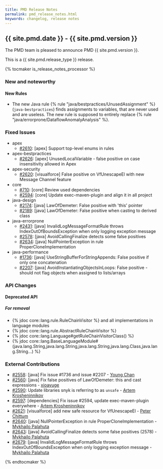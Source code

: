 ```yaml
---
title: PMD Release Notes
permalink: pmd_release_notes.html
keywords: changelog, release notes
---
```


## {{ site.pmd.date }} - {{ site.pmd.version }}

The PMD team is pleased to announce PMD {{ site.pmd.version }}.

This is a {{ site.pmd.release_type }} release.

{% tocmaker is_release_notes_processor %}

### New and noteworthy

#### New Rules

*   The new Java rule {% rule "java/bestpractices/UnusedAssignment" %} (`java-bestpractices`) finds assignments
    to variables, that are never used and are useless. The new rule is supposed to entirely replace
    {% rule "java/errorprone/DataflowAnomalyAnalysis" %}.

### Fixed Issues
*   apex
    *   [#2610](https://github.com/pmd/pmd/pull/2610): \[apex] Support top-level enums in rules
*   apex-bestpractices
    *   [#2626](https://github.com/pmd/pmd/issues/2626): \[apex] UnusedLocalVariable - false positive on case insensitivity allowed in Apex
*   apex-security
    *   [#2620](https://github.com/pmd/pmd/issues/2620): \[visualforce] False positive on VfUnescapeEl with new Message Channel feature
*   core
    *   [#710](https://github.com/pmd/pmd/issues/710): \[core] Review used dependencies
    *   [#2594](https://github.com/pmd/pmd/issues/2594): \[core] Update exec-maven-plugin and align it in all project
*   java-design
    *   [#2174](https://github.com/pmd/pmd/issues/2174): \[java] LawOfDemeter: False positive with 'this' pointer
    *   [#2189](https://github.com/pmd/pmd/issues/2189): \[java] LawOfDemeter: False positive when casting to derived class
*   java-errorprone
    *   [#2431](https://github.com/pmd/pmd/issues/2431): \[java] InvalidLogMessageFormatRule throws IndexOutOfBoundsException when only logging exception message
    *   [#2578](https://github.com/pmd/pmd/issues/2578): \[java] AvoidCallingFinalize detects some false positives
    *   [#2634](https://github.com/pmd/pmd/issues/2634): \[java] NullPointerException in rule ProperCloneImplementation
*   java-performance
    *   [#1736](https://github.com/pmd/pmd/issues/1736): \[java] UseStringBufferForStringAppends: False positive if only one concatenation
    *   [#2207](https://github.com/pmd/pmd/issues/2207): \[java] AvoidInstantiatingObjectsInLoops: False positive - should not flag objects when assigned to lists/arrays

### API Changes

#### Deprecated API

##### For removal

* {% jdoc core::lang.rule.RuleChainVisitor %} and all implementations in language modules
* {% jdoc core::lang.rule.AbstractRuleChainVisitor %}
* {% jdoc core::lang.Language#getRuleChainVisitorClass() %}
* {% jdoc core::lang.BaseLanguageModule#<init>(java.lang.String,java.lang.String,java.lang.String,java.lang.Class,java.lang.String...) %}


### External Contributions
*   [#2558](https://github.com/pmd/pmd/pull/2558): \[java] Fix issue #1736 and issue #2207 - [Young Chan](https://github.com/YYoungC)
*   [#2560](https://github.com/pmd/pmd/pull/2560): \[java] Fix false positives of LawOfDemeter: this and cast expressions - [xioayuge](https://github.com/xioayuge)
*   [#2590](https://github.com/pmd/pmd/pull/2590): Update libraries snyk is referring to as `unsafe` - [Artem Krosheninnikov](https://github.com/KroArtem)
*   [#2597](https://github.com/pmd/pmd/pull/2597): \[dependencies] Fix issue #2594, update exec-maven-plugin everywhere - [Artem Krosheninnikov](https://github.com/KroArtem)
*   [#2621](https://github.com/pmd/pmd/pull/2621): \[visualforce] add new safe resource for VfUnescapeEl - [Peter Chittum](https://github.com/pchittum)
*   [#2640](https://github.com/pmd/pmd/pull/2640): \[java] NullPointerException in rule ProperCloneImplementation - [Mykhailo Palahuta](https://github.com/Drofff)
*   [#2643](https://github.com/pmd/pmd/pull/2643): \[java] AvoidCallingFinalize detects some false positives (2578) - [Mykhailo Palahuta](https://github.com/Drofff)
*   [#2679](https://github.com/pmd/pmd/pull/2679): \[java] InvalidLogMessageFormatRule throws IndexOutOfBoundsException when only logging exception message - [Mykhailo Palahuta](https://github.com/Drofff)

{% endtocmaker %}

